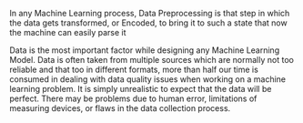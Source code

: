In any Machine Learning process, Data Preprocessing is that step in which the data gets transformed, or Encoded, to bring it to such a state that now the machine can easily parse it

Data is  the most important factor while designing any Machine Learning Model.
Data is often taken from multiple sources which are normally not too reliable and that too in different formats, more than half our time is consumed in dealing with data quality issues when working on a machine learning problem. It is simply unrealistic to expect that the data will be perfect. There may be problems due to human error, limitations of measuring devices, or flaws in the data collection process.
